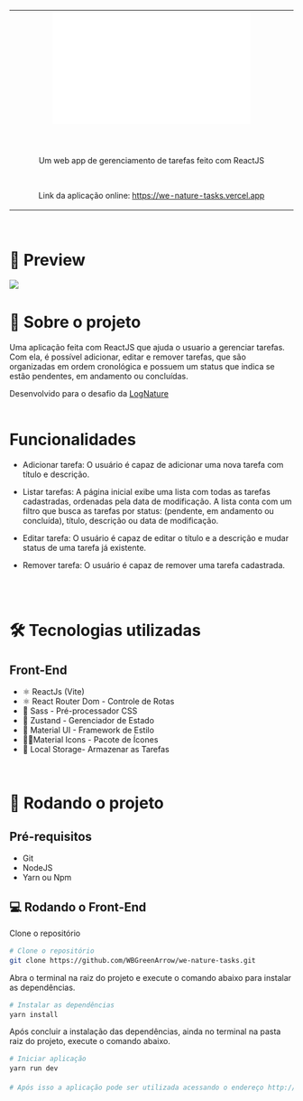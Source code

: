 
<table align="center">
 
 <tr>
  
<td align="center" width="9999">
   
<img src="./we-nature-task-logo.png" style="display: block; margin: auto; max-width: 350px" alt="WeNature Task logo">

<br>

#

Um web app de gerenciamento de tarefas feito com ReactJS 
   
   <br>
   
   Link da aplicação online: <a href="https://we-nature-tasks.vercel.app">https://we-nature-tasks.vercel.app</a> 
   
</td>
 
 </tr>
 
</table>

<br>

# 🎨 Preview

<img src="./demo.gif">

<br>



# 📃 Sobre o projeto

Uma aplicação feita com ReactJS que ajuda o usuario a gerenciar tarefas. Com ela, é possível adicionar, editar e remover tarefas, que são organizadas em ordem cronológica e possuem um status que indica se estão pendentes, em andamento ou concluídas.


Desenvolvido para o desafio da <a href="https://www.lognature.com.br/">LogNature</a> 
<br>
<br>

# Funcionalidades

- Adicionar tarefa: O usuário é capaz de adicionar uma nova tarefa com título e descrição.

- Listar tarefas: A página inicial exibe uma lista com todas as tarefas cadastradas, ordenadas pela data de modificação. A lista conta com um filtro que busca as tarefas por status: (pendente, em andamento ou concluída), título, descrição ou data de modificação.

- Editar tarefa: O usuário é capaz de editar o título e a descrição e mudar status de uma tarefa já existente.

- Remover tarefa: O usuário é capaz de remover uma tarefa cadastrada.


<br><br>

# 🛠 Tecnologias utilizadas

## Front-End
-   ⚛ ReactJs (Vite)
-   ⚛ React Router Dom - Controle de Rotas
-   🌈 Sass - Pré-processador CSS
-  💠 Zustand - Gerenciador de Estado
-  🫧 Material  UI - Framework de Estilo
-  🧑‍🚀Material Icons - Pacote de Ícones
-   💾 Local Storage- Armazenar as Tarefas

<br>

# 🚀 Rodando o projeto

## Pré-requisitos
-   Git
-   NodeJS
-   Yarn ou Npm
    <br>

## 💻 Rodando o Front-End

Clone o repositório

```bash
# Clone o repositório
git clone https://github.com/WBGreenArrow/we-nature-tasks.git
```
Abra o terminal na raiz do projeto e execute o comando abaixo para instalar as dependências.

```bash
# Instalar as dependências
yarn install

```
Após concluir a instalação das dependências, ainda no terminal na pasta raiz do projeto, execute o comando abaixo.

```bash
# Iniciar aplicação
yarn run dev

# Após isso a aplicação pode ser utilizada acessando o endereço http://localhost:5173/
```
<br>


